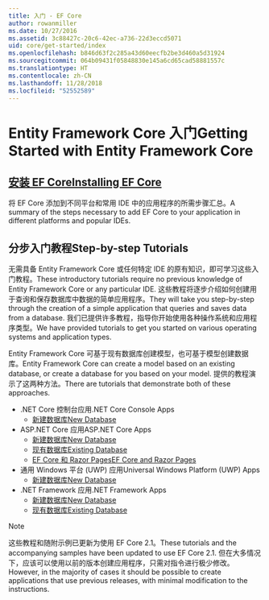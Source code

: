 ```yaml
---
title: 入门 - EF Core
author: rowanmiller
ms.date: 10/27/2016
ms.assetid: 3c88427c-20c6-42ec-a736-22d3eccd5071
uid: core/get-started/index
ms.openlocfilehash: b846d63f2c285a43d60eecfb2be3d460a5d31924
ms.sourcegitcommit: 064b09431f05848830e145a6cd65cad58881557c
ms.translationtype: HT
ms.contentlocale: zh-CN
ms.lasthandoff: 11/28/2018
ms.locfileid: "52552589"
---
```

# <a name="getting-started-with-entity-framework-core"></a><span data-ttu-id="f8914-102">Entity Framework Core 入门</span><span class="sxs-lookup"><span data-stu-id="f8914-102">Getting Started with Entity Framework Core</span></span>

## <a name="installing-ef-coreinstallindexmd"></a>[<span data-ttu-id="f8914-103">安装 EF Core</span><span class="sxs-lookup"><span data-stu-id="f8914-103">Installing EF Core</span></span>](install/index.md)

<span data-ttu-id="f8914-104">将 EF Core 添加到不同平台和常用 IDE 中的应用程序的所需步骤汇总。</span><span class="sxs-lookup"><span data-stu-id="f8914-104">A summary of the steps necessary to add EF Core to your application in different platforms and popular IDEs.</span></span>

## <a name="step-by-step-tutorials"></a><span data-ttu-id="f8914-105">分步入门教程</span><span class="sxs-lookup"><span data-stu-id="f8914-105">Step-by-step Tutorials</span></span>

<span data-ttu-id="f8914-106">无需具备 Entity Framework Core 或任何特定 IDE 的原有知识，即可学习这些入门教程。</span><span class="sxs-lookup"><span data-stu-id="f8914-106">These introductory tutorials require no previous knowledge of Entity Framework Core or any particular IDE.</span></span> <span data-ttu-id="f8914-107">这些教程将逐步介绍如何创建用于查询和保存数据库中数据的简单应用程序。</span><span class="sxs-lookup"><span data-stu-id="f8914-107">They will take you step-by-step through the creation of a simple application that queries and saves data from a database.</span></span> <span data-ttu-id="f8914-108">我们已提供许多教程，指导你开始使用各种操作系统和应用程序类型。</span><span class="sxs-lookup"><span data-stu-id="f8914-108">We have provided tutorials to get you started on various operating systems and application types.</span></span>

<span data-ttu-id="f8914-109">Entity Framework Core 可基于现有数据库创建模型，也可基于模型创建数据库。</span><span class="sxs-lookup"><span data-stu-id="f8914-109">Entity Framework Core can create a model based on an existing database, or create a database for you based on your model.</span></span> <span data-ttu-id="f8914-110">提供的教程演示了这两种方法。</span><span class="sxs-lookup"><span data-stu-id="f8914-110">There are tutorials that demonstrate both of these approaches.</span></span>

* <span data-ttu-id="f8914-111">.NET Core 控制台应用</span><span class="sxs-lookup"><span data-stu-id="f8914-111">.NET Core Console Apps</span></span>
  * [<span data-ttu-id="f8914-112">新建数据库</span><span class="sxs-lookup"><span data-stu-id="f8914-112">New Database</span></span>](netcore/new-db-sqlite.md)
* <span data-ttu-id="f8914-113">ASP.NET Core 应用</span><span class="sxs-lookup"><span data-stu-id="f8914-113">ASP.NET Core Apps</span></span>
  * [<span data-ttu-id="f8914-114">新建数据库</span><span class="sxs-lookup"><span data-stu-id="f8914-114">New Database</span></span>](aspnetcore/new-db.md)
  * [<span data-ttu-id="f8914-115">现有数据库</span><span class="sxs-lookup"><span data-stu-id="f8914-115">Existing Database</span></span>](aspnetcore/existing-db.md)
  * [<span data-ttu-id="f8914-116">EF Core 和 Razor Pages</span><span class="sxs-lookup"><span data-stu-id="f8914-116">EF Core and Razor Pages</span></span>](/aspnet/core/data/ef-rp/intro)
* <span data-ttu-id="f8914-117">通用 Windows 平台 (UWP) 应用</span><span class="sxs-lookup"><span data-stu-id="f8914-117">Universal Windows Platform (UWP) Apps</span></span>
  * [<span data-ttu-id="f8914-118">新建数据库</span><span class="sxs-lookup"><span data-stu-id="f8914-118">New Database</span></span>](uwp/getting-started.md)
* <span data-ttu-id="f8914-119">.NET Framework 应用</span><span class="sxs-lookup"><span data-stu-id="f8914-119">.NET Framework Apps</span></span>
  * [<span data-ttu-id="f8914-120">新建数据库</span><span class="sxs-lookup"><span data-stu-id="f8914-120">New Database</span></span>](full-dotnet/new-db.md)
  * [<span data-ttu-id="f8914-121">现有数据库</span><span class="sxs-lookup"><span data-stu-id="f8914-121">Existing Database</span></span>](full-dotnet/existing-db.md)

> [!NOTE]  
> <span data-ttu-id="f8914-122">这些教程和随附示例已更新为使用 EF Core 2.1。</span><span class="sxs-lookup"><span data-stu-id="f8914-122">These tutorials and the accompanying samples have been updated to use EF Core 2.1.</span></span> <span data-ttu-id="f8914-123">但在大多情况下，应该可以使用以前的版本创建应用程序，只需对指令进行极少修改。</span><span class="sxs-lookup"><span data-stu-id="f8914-123">However, in the majority of cases it should be possible to create applications that use previous releases, with minimal modification to the instructions.</span></span> 
